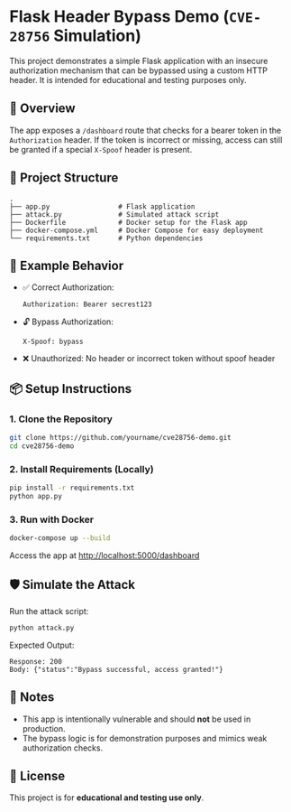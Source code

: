 # Flask Header Bypass Demo (`CVE-28756` Simulation)

This project demonstrates a simple Flask application with an insecure authorization mechanism that can be bypassed using a custom HTTP header. It is intended for educational and testing purposes only.

## 🚀 Overview

The app exposes a `/dashboard` route that checks for a bearer token in the `Authorization` header. If the token is incorrect or missing, access can still be granted if a special `X-Spoof` header is present.

## 📁 Project Structure

```
.
├── app.py                 # Flask application
├── attack.py              # Simulated attack script
├── Dockerfile             # Docker setup for the Flask app
├── docker-compose.yml     # Docker Compose for easy deployment
└── requirements.txt       # Python dependencies
```

## 🧪 Example Behavior

- ✅ Correct Authorization:
  ```http
  Authorization: Bearer secrest123
  ```

- 🔓 Bypass Authorization:
  ```http
  X-Spoof: bypass
  ```

- ❌ Unauthorized:
  No header or incorrect token without spoof header

## 📦 Setup Instructions

### 1. Clone the Repository
```bash
git clone https://github.com/yourname/cve28756-demo.git
cd cve28756-demo
```

### 2. Install Requirements (Locally)
```bash
pip install -r requirements.txt
python app.py
```

### 3. Run with Docker
```bash
docker-compose up --build
```

Access the app at [http://localhost:5000/dashboard](http://localhost:5000/dashboard)

## 🛡️ Simulate the Attack

Run the attack script:
```bash
python attack.py
```

Expected Output:
```
Response: 200
Body: {"status":"Bypass successful, access granted!"}
```

## 📌 Notes

- This app is intentionally vulnerable and should **not** be used in production.
- The bypass logic is for demonstration purposes and mimics weak authorization checks.

## 📃 License

This project is for **educational and testing use only**.
